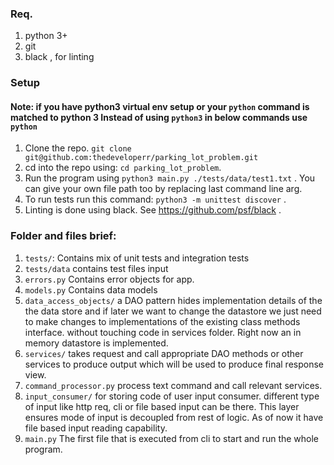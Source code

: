 ### Req.
1. python 3+
2. git
3. black , for linting

### Setup
#### Note: if you have python3 virtual env setup or your `python` command is matched to python 3 Instead of using `python3` in below commands use `python`
1. Clone the repo. `git clone git@github.com:thedeveloperr/parking_lot_problem.git`
2. cd into the repo using: `cd parking_lot_problem`.
3. Run the program using `python3 main.py ./tests/data/test1.txt` . You can give your own file path too by replacing last command line arg.
4. To run tests run this command: `python3 -m unittest discover` .
5. Linting is done using black. See https://github.com/psf/black .

### Folder and files brief:
1. `tests/`: Contains mix of unit tests and integration tests
  1. `tests/data` contains test files input
2. `errors.py` Contains error objects for app.
3. `models.py` Contains data models
4. `data_access_objects/` a DAO pattern hides implementation details of the the data store and if later we want to change the datastore we just need to make changes to implementations of the existing class methods interface. without touching code in services folder. Right now an in memory datastore is implemented.
5. `services/` takes request and call appropriate DAO methods or other services to produce output which will be used to produce final response view.
6. `command_processor.py` process text command and call relevant services.
7. `input_consumer/` for storing code of user input consumer. different type of input like http req, cli or file based input can be there. This layer ensures mode of input is decoupled from rest of logic. As of now it have file based input reading capability.
8. `main.py` The first file that is executed from cli to start and run the whole program.
